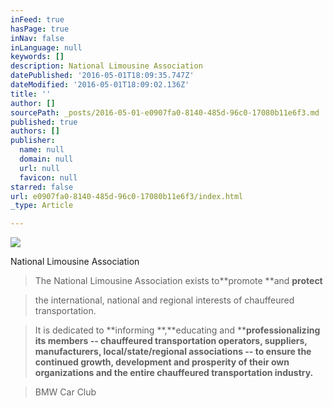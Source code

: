 ```yaml
---
inFeed: true
hasPage: true
inNav: false
inLanguage: null
keywords: []
description: National Limousine Association
datePublished: '2016-05-01T18:09:35.747Z'
dateModified: '2016-05-01T18:09:02.136Z'
title: ''
author: []
sourcePath: _posts/2016-05-01-e0907fa0-8140-485d-96c0-17080b11e6f3.md
published: true
authors: []
publisher:
  name: null
  domain: null
  url: null
  favicon: null
starred: false
url: e0907fa0-8140-485d-96c0-17080b11e6f3/index.html
_type: Article

---
```

![](https://the-grid-user-content.s3-us-west-2.amazonaws.com/e23ece37-fae7-42eb-aaf8-760f42ed2ae4.png)

National Limousine Association

> The National Limousine Association exists to**promote **and **protect**

> the international, national and regional interests of chauffeured transportation.

> It is dedicated to **informing **,**educating and ****professionalizing its members -- chauffeured transportation operators, suppliers, manufacturers, local/state/regional associations -- to ensure the continued growth, development and prosperity of their own organizations and the entire chauffeured transportation industry.**  
> 

> BMW Car Club
